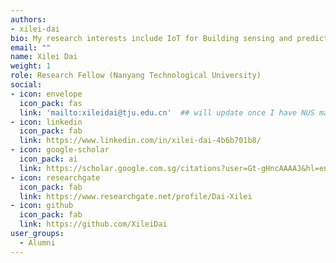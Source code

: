 ```yaml
---
authors:
- xilei-dai
bio: My research interests include IoT for Building sensing and prediction.
email: ""
name: Xilei Dai
weight: 1
role: Research Fellow (Nanyang Technological University)
social:
- icon: envelope
  icon_pack: fas
  link: 'mailto:xileidai@tju.edu.cn'  ## will update once I have NUS mail
- icon: linkedin
  icon_pack: fab
  link: https://www.linkedin.com/in/xilei-dai-4b6b701b8/
- icon: google-scholar
  icon_pack: ai
  link: https://scholar.google.com.sg/citations?user=Gt-gHncAAAAJ&hl=en&oi=ao
- icon: researchgate
  icon_pack: fab
  link: https://www.researchgate.net/profile/Dai-Xilei
- icon: github
  icon_pack: fab
  link: https://github.com/XileiDai
user_groups:
  - Alumni
---
```

